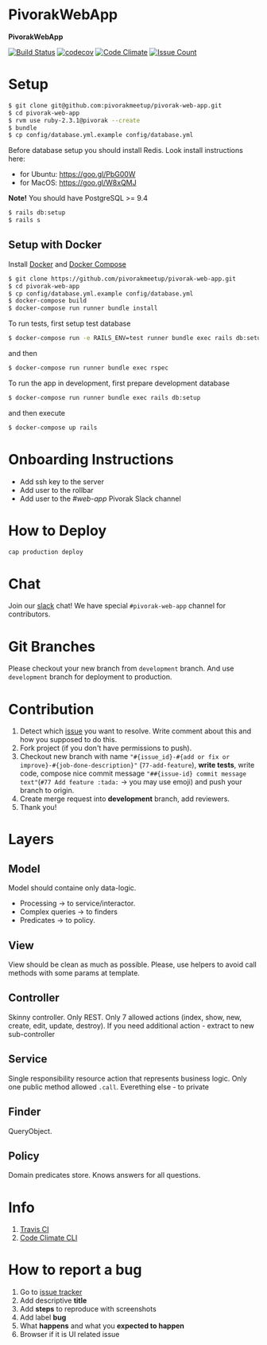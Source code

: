 # PivorakWebApp

**PivorakWebApp**

[![Build Status](https://travis-ci.org/pivorakmeetup/pivorak-web-app.svg?branch=development)](https://travis-ci.org/pivorakmeetup/pivorak-web-app)
[![codecov](https://codecov.io/gh/pivorakmeetup/pivorak-web-app/branch/development/graph/badge.svg)](https://codecov.io/gh/pivorakmeetup/pivorak-web-app)
[![Code Climate](https://codeclimate.com/github/pivorakmeetup/pivorak-web-app/badges/gpa.svg)](https://codeclimate.com/github/pivorakmeetup/pivorak-web-app)
[![Issue Count](https://codeclimate.com/github/pivorakmeetup/pivorak-web-app/badges/issue_count.svg)](https://codeclimate.com/github/pivorakmeetup/pivorak-web-app)

# Setup
```sh
$ git clone git@github.com:pivorakmeetup/pivorak-web-app.git
$ cd pivorak-web-app
$ rvm use ruby-2.3.1@pivorak --create
$ bundle
$ cp config/database.yml.example config/database.yml
```
Before database setup you should install Redis. Look install instructions here:
- for Ubuntu: https://goo.gl/PbG00W
- for MacOS: https://goo.gl/W8xQMJ

**Note!** You should have PostgreSQL >= 9.4
```sh
$ rails db:setup
$ rails s
```

## Setup with Docker

Install [Docker](https://docs.docker.com/install/) and [Docker Compose](https://docs.docker.com/compose/install/)

```sh
$ git clone https://github.com/pivorakmeetup/pivorak-web-app.git
$ cd pivorak-web-app
$ cp config/database.yml.example config/database.yml
$ docker-compose build
$ docker-compose run runner bundle install
```

To run tests, first setup test database
```sh
$ docker-compose run -e RAILS_ENV=test runner bundle exec rails db:setup
```
and then

```sh
$ docker-compose run runner bundle exec rspec
```

To run the app in development, first prepare development database

```sh
$ docker-compose run runner bundle exec rails db:setup
```

and then execute

```sh
$ docker-compose up rails
```

# Onboarding Instructions
- Add ssh key to the server
- Add user to the rollbar
- Add user to the *#web-app* Pivorak Slack channel

# How to Deploy
```sh
cap production deploy
```

# Chat

Join our [slack](http://pivorak-slack.herokuapp.com) chat!
We have special `#pivorak-web-app` channel for contributors.

# Git Branches

Please checkout your new branch from `development` branch. And use `development` branch for deployment to production.

# Contribution

1. Detect which [issue](https://github.com/pivorakmeetup/pivorak-web-app/issues) you want to resolve. Write comment about this and how you supposed to do this.
2. Fork project (if you don't have permissions to push).
3. Checkout new branch with name `"#{issue_id}-#{add or fix or improve}-#{job-done-description}"` (`77-add-feature`), **write tests**, write code, compose nice commit message `"##{issue-id} commit message text"`(`#77 Add feature :tada:` -> you may use emoji) and push your branch to origin.
4. Create merge request into **development** branch, add reviewers.
5. Thank you!

# Layers

## Model
Model should containe only data-logic.
- Processing -> to service/interactor.
- Complex queries -> to finders
- Predicates -> to policy.

## View
View should be clean as much as possible. Please, use helpers to avoid call methods with some params at template.

## Controller
Skinny controller. Only REST. Only 7 allowed actions (index, show, new, create, edit, update, destroy). If you need additional action - extract to new sub-controller


## Service
Single responsibility resource action that represents business logic.
Only one public method allowed `.call`. Everething else - to private

## Finder
QueryObject.


## Policy
Domain predicates store. Knows answers for all questions.

# Info

1. [Travis CI](https://github.com/pivorakmeetup/pivorak-web-app/wiki/Services#travis-ci)
2. [Code Climate CLI](https://github.com/pivorakmeetup/pivorak-web-app/wiki/Services#codeclimate)

# How to report a bug

1. Go to [issue tracker](https://github.com/pivorakmeetup/pivorak-web-app/issues/new)
2. Add descriptive **title**
3. Add **steps** to reproduce with screenshots
4. Add label **bug**
5. What **happens** and what you **expected to happen**
6. Browser if it is UI related issue
